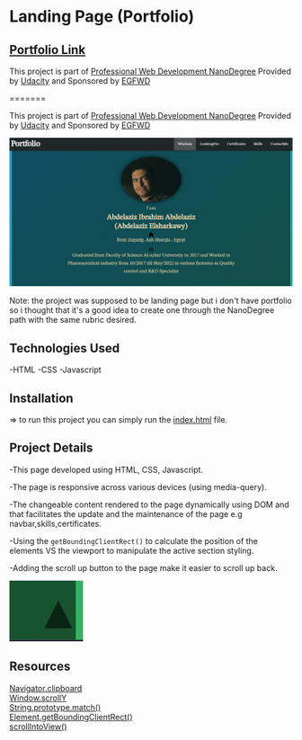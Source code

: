 # Landing Page (Portfolio)

## [Portfolio Link](https://Portfolio.abdelaziz-elshr.repl.co)

This project is part of [Professional Web Development NanoDegree](https://egfwd.com/specializtion/web-development-professional/?utm_source=googlesearch&utm_medium=ads&utm_campaign=branding&utm_adgroup=Udacity&gclid=Cj0KCQiAnNacBhDvARIsABnDa6-vuTZmWIK4LK3uvTdPQ_sBo153HdzwvuaFkYypzU3cS3b2wWVWOYkaAmEdEALw_wcB) Provided by [Udacity](https://www.udacity.com) and Sponsored by [EGFWD](https://www.egfwd.com/)

=======

This project is part of [Professional Web Development NanoDegree](https://egfwd.com/specializtion/web-development-professional/?utm_source=googlesearch&utm_medium=ads&utm_campaign=branding&utm_adgroup=Udacity&gclid=Cj0KCQiAnNacBhDvARIsABnDa6-vuTZmWIK4LK3uvTdPQ_sBo153HdzwvuaFkYypzU3cS3b2wWVWOYkaAmEdEALw_wcB) Provided by [Udacity](https://www.udacity.com) and Sponsored by [EGFWD](https://www.egfwd.com/)  

![page preview](preview/page%20preview.png)

Note: the project was supposed to be landing page but i don't have portfolio so i thought that it's a good idea to create one through the NanoDegree path with the same rubric desired.

## Technologies Used

-HTML
-CSS
-Javascript

## Installation

=> to run this project you can simply run the [index.html](index.html) file.

## Project Details

-This page developed using HTML, CSS, Javascript.

-The page is responsive across various devices (using media-query).

-The changeable content rendered to the page dynamically using DOM and that facilitates the update and the maintenance of the page e.g navbar,skills,certificates.

-Using the ```getBoundingClientRect()``` to calculate the position of the elements VS the viewport to manipulate the active section styling.

-Adding the scroll up button to the page make it easier to scroll up back.

![scroll up button](preview/scroll-up.png)

## Resources

[Navigator.clipboard](https://developer.mozilla.org/en-US/docs/Web/API/Navigator/clipboard)\
[Window.scrollY](https://developer.mozilla.org/en-US/docs/Web/API/Window/scrollY)\
[String.prototype.match()](https://developer.mozilla.org/en-US/docs/Web/JavaScript/Reference/Global_Objects/String/match)\
[Element.getBoundingClientRect()](https://developer.mozilla.org/en-US/docs/Web/API/Element/getBoundingClientRect)\
[scrollIntoView()](https://dev.to/rohank_2502/implementing-smooth-scroll-using-javascript-28n3)
